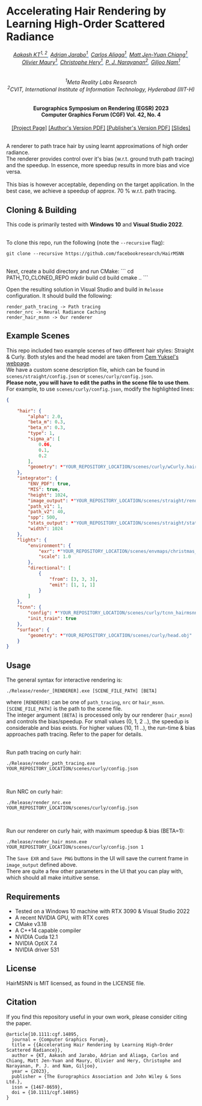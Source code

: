 # Accelerating Hair Rendering by Learning High-Order Scattered Radiance
<h6 class="post-title" align="center" style="color:dodgerblue">
<a href="https://aakashkt.github.io/">Aakash KT<sup>1, 2</sup></a>, 
<a href="https://scholar.google.es/citations?user=pXKBhbkAAAAJ&hl=en">Adrian Jarabo<sup>1</sup></a>, 
<a href="http://www.aliagabadal.com/">Carlos Aliaga<sup>1</sup></a>, 
<a href="https://mattchiangvfx.com/">Matt Jen-Yuan Chiang<sup>1</sup></a>, <br> 
<a href="https://www.linkedin.com/in/olivier-maury-7abaa0/">Olivier Maury<sup>1</sup></a>, 
<a href="https://www.linkedin.com/in/christophehery">Christophe Hery<sup>1</sup></a>, 
<a href="https://scholar.google.co.in/citations?user=3HKjt_IAAAAJ&hl=en&oi=ao">P. J. Narayanan<sup>2</sup></a>, 
<a href="https://sites.google.com/view/gjnam">Giljoo Nam<sup>1</sup></a>
</h6> 
<h6 class="post-title" align="center"> <sup>1</sup>Meta Reality Labs Research <br> <sup>2</sup>CVIT, International Institute of Information Technology, Hyderabad (IIIT-H)</h6>

<h4 align="center">Eurographics Symposium on Rendering (EGSR) 2023 <br> Computer Graphics Forum (CGF) Vol. 42, No. 4</h4>

<div align="center">
    <a target="_blank" href="https://aakashkt.github.io/hair_high_order.html">[Project Page]</a>
    <a target="_blank" href="http://cvit.iiit.ac.in/images/ConferencePapers/2023/Hair_Path_Tracing_Acceleration.pdf">[Author's Version PDF]</a>
    <a target="_blank" href="https://diglib.eg.org/handle/10.1111/cgf14895">[Publisher's Version PDF]</a> 
    <a target="_blank" href="https://iiitaphyd-my.sharepoint.com/:b:/g/personal/aakash_kt_research_iiit_ac_in/EWr6HZmMUjlKirzrBvrk1woBCWgrk9Qw6PAJcqrl2TaKaQ?e=6Cgr8k">[Slides]</a>
</div>
<br>

A renderer to path trace hair by using learnt approximations of high order radiance. <br>
The renderer provides control over it's bias (w.r.t. ground truth path tracing) and the speedup. In essence, more speedup results in more bias and vice versa. <br><br>
This bias is however acceptable, depending on the target application. In the best case, we achieve a speedup of approx. 70 % w.r.t. path tracing.

## Cloning & Building
This code is primarily tested with <b>Windows 10</b> and <b>Visual Studio 2022</b>. <br><br>

To clone this repo, run the following (note the ```--recursive``` flag):
```
git clone --recursive https://github.com/facebookresearch/HairMSNN
```
<br>
Next, create a build directory and run CMake:
```
cd PATH_TO_CLONED_REPO
mkdir build
cd build
cmake ..
```
<br>

Open the resulting solution in Visual Studio and build in ```Release``` configuration. It should build the following:
```
render_path_tracing -> Path tracing
render_nrc -> Neural Radiance Caching
render_hair_msnn -> Our renderer
```

## Example Scenes
This repo included two example scenes of two different hair styles: Straight & Curly. Both styles and the head model are taken from <a href="http://www.cemyuksel.com/research/hairmodels/">Cem Yuksel's webpage</a>. <br>
We have a custom scene description file, which can be found in ```scenes/straight/config.json``` or ```scenes/curly/config.json```. <br>
<b>Please note, you will have to edit the paths in the scene file to use them</b>. For example, to use ```scenes/curly/config.json```, modify the highlighted lines:
```json
{

    "hair": {
        "alpha": 2.0,
        "beta_m": 0.3,
        "beta_n": 0.3,
        "type": 1,
        "sigma_a": [
            0.06,
            0.1,
            0.2
        ],
        "geometry": *"YOUR_REPOSITORY_LOCATION/scenes/curly/wCurly.hair"
    },
    "integrator": {
        "ENV_PDF": true,
        "MIS": true,
        "height": 1024,
        "image_output": *"YOUR_REPOSITORY_LOCATION/scenes/straight/render.png",
        "path_v1": 1,
        "path_v2": 40,
        "spp": 500,
        "stats_output": *"YOUR_REPOSITORY_LOCATION/scenes/straight/stats.json",
        "width": 1024
    },
    "lights": {
        "environment": {
            "exr": *"YOUR_REPOSITORY_LOCATION/scenes/envmaps/christmas_photo_studio_07_4k.exr",
            "scale": 1.0
        },
        "directional": [
            {
                "from": [3, 3, 3],
                "emit": [1, 1, 1]
            }
        ]
    },
    "tcnn": {
        "config": *"YOUR_REPOSITORY_LOCATION/scenes/curly/tcnn_hairmsnn.json",
        "init_train": true
    },
    "surface": {
        "geometry": *"YOUR_REPOSITORY_LOCATION/scenes/curly/head.obj"
    }
}
```

## Usage
The general syntax for interactive rendering is:
```
./Release/render_[RENDERER].exe [SCENE_FILE_PATH] [BETA]
```
where ```[RENDERER]``` can be one of ```path_tracing```, ```nrc``` or ```hair_msnn```. <br>
```[SCENE_FILE_PATH]``` is the path to the scene file. <br>
The integer argument ```[BETA]``` is processed only by our renderer (```hair_msnn```) and controls the bias/speedup. For small values (0, 1, 2 ..), the speedup is considerable and bias exists. For higher values (10, 11 ..), the run-time & bias approaches path tracing. Refer to the paper for details.
<br><br>

Run path tracing on curly hair:
```
./Release/render_path_tracing.exe YOUR_REPOSITORY_LOCATION/scenes/curly/config.json
```
<br>

Run NRC on curly hair:
```
./Release/render_nrc.exe YOUR_REPOSITORY_LOCATION/scenes/curly/config.json
```
<br>

Run our renderer on curly hair, with maximum speedup & bias (BETA=1):
```
./Release/render_hair_msnn.exe YOUR_REPOSITORY_LOCATION/scenes/curly/config.json 1
```

The ```Save EXR``` and ```Save PNG``` buttons in the UI will save the current frame in ```image_output``` defined above. <br>
There are quite a few other parameters in the UI that you can play with, which should all make intuitive sense.

## Requirements
- Tested on a Windows 10 machine with RTX 3090 & Visual Studio 2022
- A recent NVIDIA GPU, with RTX cores
- CMake v3.18
- A C++14 capable compiler
- NVIDIA Cuda 12.1
- NVIDIA OptiX 7.4
- NVIDIA driver 531

## License
HairMSNN is MIT licensed, as found in the LICENSE file.

## Citation
If you find this repository useful in your own work, please consider citing the paper.
```
@article{10.1111:cgf.14895,
  journal = {Computer Graphics Forum},
  title = {{Accelerating Hair Rendering by Learning High-Order Scattered Radiance}},
  author = {KT, Aakash and Jarabo, Adrian and Aliaga, Carlos and Chiang, Matt Jen-Yuan and Maury, Olivier and Hery, Christophe and Narayanan, P. J. and Nam, Giljoo},
  year = {2023},
  publisher = {The Eurographics Association and John Wiley & Sons Ltd.},
  issn = {1467-8659},
  doi = {10.1111/cgf.14895}
}
```
